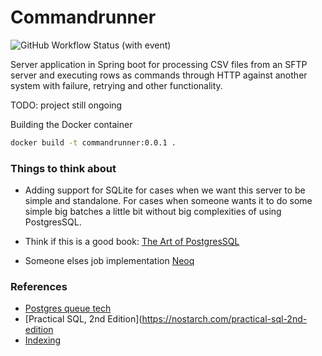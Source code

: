 # Commandrunner

![GitHub Workflow Status (with event)](https://img.shields.io/github/actions/workflow/status/doppelganger113/commandrunner/test.yaml)

Server application in Spring boot for processing CSV files from an SFTP server and executing rows as commands
through HTTP against another system with failure, retrying and other functionality.

TODO: project still ongoing


Building the Docker container
```bash
docker build -t commandrunner:0.0.1 .
```

### Things to think about

- Adding support for SQLite for cases when we want this server to be simple and standalone. For cases when
someone wants it to do some simple big batches a little bit without big complexities of using PostgresSQL.

- Think if this is a good book: [The Art of PostgresSQL](https://theartofpostgresql.com)

- Someone elses job implementation [Neoq](https://github.com/acaloiaro/neoq)

### References

 - [Postgres queue tech](https://adriano.fyi/posts/2023-09-24-choose-postgres-queue-technology/)
 - [Practical SQL, 2nd Edition](https://nostarch.com/practical-sql-2nd-edition
 - [Indexing](https://use-the-index-luke.com)